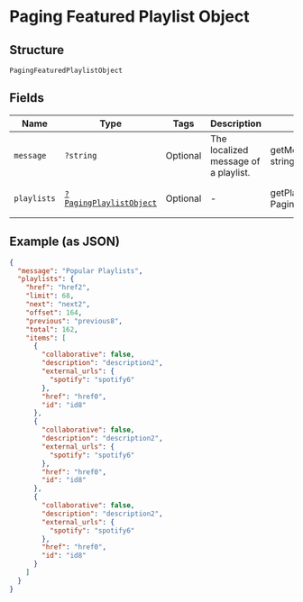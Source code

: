 
# Paging Featured Playlist Object

## Structure

`PagingFeaturedPlaylistObject`

## Fields

| Name | Type | Tags | Description | Getter | Setter |
|  --- | --- | --- | --- | --- | --- |
| `message` | `?string` | Optional | The localized message of a playlist. | getMessage(): ?string | setMessage(?string message): void |
| `playlists` | [`?PagingPlaylistObject`](../../doc/models/paging-playlist-object.md) | Optional | - | getPlaylists(): ?PagingPlaylistObject | setPlaylists(?PagingPlaylistObject playlists): void |

## Example (as JSON)

```json
{
  "message": "Popular Playlists",
  "playlists": {
    "href": "href2",
    "limit": 68,
    "next": "next2",
    "offset": 164,
    "previous": "previous8",
    "total": 162,
    "items": [
      {
        "collaborative": false,
        "description": "description2",
        "external_urls": {
          "spotify": "spotify6"
        },
        "href": "href0",
        "id": "id8"
      },
      {
        "collaborative": false,
        "description": "description2",
        "external_urls": {
          "spotify": "spotify6"
        },
        "href": "href0",
        "id": "id8"
      },
      {
        "collaborative": false,
        "description": "description2",
        "external_urls": {
          "spotify": "spotify6"
        },
        "href": "href0",
        "id": "id8"
      }
    ]
  }
}
```

